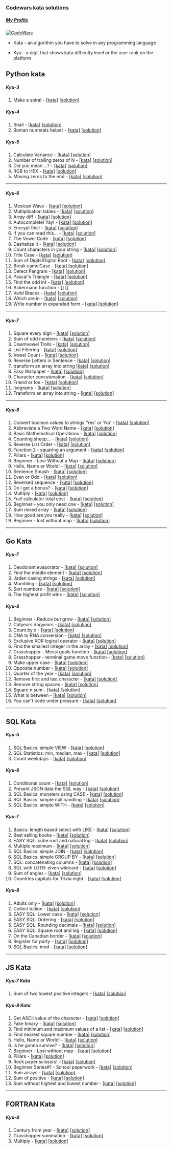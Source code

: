 ### Codewars kata solutions
##### [My Profile](https://www.codewars.com/users/petr.streltsov)
[![CodeWars](https://www.codewars.com/users/petr.streltsov/badges/large)](https://www.codewars.com/users/petr.streltsov "My Honor Badge")

- Kata - an algorithm you have to solve in any programming language

- Kyu - a digit that shows kata difficulty level or the user rank on the platform

[comment]: <> (### [Python Kata]&#40;kata_lists/python.md&#41;)
## Python kata

##### Kyu-3
1. Make a spiral - [[kata]](https://www.codewars.com/kata/534e01fbbb17187c7e0000c6) [[solution]](python/kyu3_make_a_spiral.py)

##### Kyu-4
1. Snail - [[kata]](https://www.codewars.com/kata/521c2db8ddc89b9b7a0000c1) [[solution]](python/kyu4_snail.py)
2. Roman numerals helper - [[kata]](https://www.codewars.com/kata/51b66044bce5799a7f000003) [[solution]](python/kyu4_roman_numerals_helper.py)

##### Kyu-5
1. Calculate Variance - [[kata]](https://www.codewars.com/kata/5266fba01283974e720000fa) [[solution]](python/kyu5_calculate_variance.py)
2. Number of trailing zeros of N - [[kata]](https://www.codewars.com/kata/52f787eb172a8b4ae1000a34) [[solution]](python/kyu5_number_of_trailing_zeros_of_N.py)
3. Did you mean ...? - [[kata]](https://www.codewars.com/kata/5259510fc76e59579e0009d4) [[solution]](python/kyu5_did_you_mean.py)
4. RGB to HEX - [[kata]](https://www.codewars.com/kata/513e08acc600c94f01000001) [[solution]](python/kyu5_rgb_to_hex.py)
5. Moving zeros to the end - [[kata]](https://www.codewars.com/kata/52597aa56021e91c93000cb0) [[solution]](python/kyu5_moving_zeros_to_the_end.py)

---
##### Kyu-6
1. Mexican Wave - [[kata]](https://www.codewars.com/kata/58f5c63f1e26ecda7e000029) [[solution]](python/kyu6_mexican_wave.py)
2. Multiplication tables - [[kata]](https://www.codewars.com/kata/5432fd1c913a65b28f000342) [[solution]](python/kyu6_multiplication_tables.py)
3. Array diff - [[kata]](https://www.codewars.com/kata/523f5d21c841566fde000009) [[solution]](python/kyu6_array_diff.py)
4. Autocomplete! Yay! - [[kata]](https://www.codewars.com/kata/5389864ec72ce03383000484) [[solution]](python/kyu6_autocomplete_yay.py)
5. Encrypt this! - [[kata]](https://www.codewars.com/kata/5848565e273af816fb000449) [[solution]](python/kyu6_encrypt_this.py)
6. If you can read this... - [[kata]](https://www.codewars.com/kata/586538146b56991861000293) [[solution]](python/kyu6_if_you_can_read_this.py)
7. The Vowel Code - [[kata]](https://www.codewars.com/kata/53697be005f803751e0015aa) [[solution]](python/kyu6_the_vowel_code.py)
8. Dashatize it - [[kata]](https://www.codewars.com/kata/58223370aef9fc03fd000071) [[solution]](python/kyu6_dashatize_it.py)
9. Count characters in your string - [[kata]](https://www.codewars.com/kata/52efefcbcdf57161d4000091) [[solution]](python/kyu6_count_characters_in_string.py)
10. Title Case - [[kata]](https://www.codewars.com/kata/5202ef17a402dd033c000009) [[solution]](python/kyu6_title_case.py)
11. Sum of Digits/Digital Root - [[kata]](https://www.codewars.com/kata/541c8630095125aba6000c00) [[solution]](python/kyu6_sum_of_the_digits.py)
12. Break camelCase - [[kata]](https://www.codewars.com/kata/5208f99aee097e6552000148) [[solution]](python/kyu6_break_camel_case.py)
13. Detect Pangram - [[kata]](https://www.codewars.com/kata/545cedaa9943f7fe7b000048) [[solution]](python/kyu6_detect_pangram.py)
14. Pascal's Triangle - [[kata]](https://www.codewars.com/kata/5226eb40316b56c8d500030f) [[solution]](python/kyu6_pascals_triangle.py)
15. Find the odd int - [[kata]](https://www.codewars.com/kata/54da5a58ea159efa38000836) [[solution]](python/kyu6_find_the_odd_int.py)
16. Ackermann function - [[]]() [[]]()
17. Valid Braces - [[kata]](https://www.codewars.com/kata/5277c8a221e209d3f6000b56) [[solution]](python/kyu6_valid_braces.py)
18. Which are in - [[kata]](https://www.codewars.com/kata/550554fd08b86f84fe000a58) [[solution]](python/kyu6_which_are_in.py)
19. Write number in expanded form - [[kata]](https://www.codewars.com/kata/5842df8ccbd22792a4000245) [[solution]](python/kyu6_write_number_in_expanded_form.py)

-----
##### Kyu-7
1. Square every digit - [[kata]](https://www.codewars.com/kata/546e2562b03326a88e000020) [[solution]](python/kyu7_square_digits.py)
2. Sum of odd numbers - [[kata]](https://www.codewars.com/kata/55fd2d567d94ac3bc9000064) [[solution]](python/kyu7_sum_of_odd_number.py)
3. Disemvowel Trolls - [[kata]](https://www.codewars.com/kata/52fba66badcd10859f00097e) [[solution]](python/kyu7_disemvowel.py)
4. List Filtering - [[kata]](https://www.codewars.com/kata/53dbd5315a3c69eed20002dd) [[solution]](python/kyu7_list_filtering.py)
5. Vowel Count - [[kata]](https://www.codewars.com/kata/54ff3102c1bad923760001f3) [[solution]](python/kyu7_vowels_count.py)
6. Reverse Letters in Sentence - [[kata]](https://www.codewars.com/kata/57ebdf944cde58f973000405) [[solution]](python/kyu7_reverse_letters_in_sentence.py)
7. transform an array into string [[kata]](https://www.codewars.com/kata/59a602dc57019008d900004e/train/python) [[solution]](python/kyu7_transform_an_array_into_strig.py)
8. Easy Wallpaper - [[kata]](https://www.codewars.com/kata/567501aec64b81e252000003) [[solution]](python/kyu7_easy_wallpaper.py)
9. Character concatenation - [[kata]](https://www.codewars.com/kata/55147ff29cd40b43c600058b;) [[solution]](python/kyu7_character_concatenation.py)
10. Friend or foe - [[kata]](https://www.codewars.com/kata/55b42574ff091733d900002f) [[solution]](python/kyu7_friend_or_foe.py)
11. Isograms - [[kata]](https://www.codewars.com/kata/54ba84be607a92aa900000f1) [[solution]](python/kyu7_is_isogram.py)
12. Transform an array into string - [[kata]](https://www.codewars.com/kata/59a602dc57019008d900004e) [[solution]](python/kyu7_transform_an_array_into_strig.py)

-----
##### Kyu-8
1. Convert boolean values to strings 'Yes' or 'No' - [[kata]](https://www.codewars.com/kata/53369039d7ab3ac506000467) [[solution]](python/kyu8_convert_boolean_values_to_strings.py)
2. Abbreviate a Two Word Name - [[kata]](https://www.codewars.com/kata/57eadb7ecd143f4c9c0000a3) [[solution]](python/kyu8_abbreviate_a_two_word_name.py)
3. Basic Mathematical Operations - [[kata]](https://www.codewars.com/kata/57356c55867b9b7a60000bd7) [[solution]](python/kyu8_basic_mathematical_operations.py)
4. Counting sheep... -  [[kata]](https://www.codewars.com/kata/54edbc7200b811e956000556) [[solution]](python/kyu8_counting_sheep.py)
5. Reverse List Order - [[kata]](https://www.codewars.com/kata/53da6d8d112bd1a0dc00008b) [[solution]](python/kyu8_reverse_list_order.py)
6. Function 2 - squaring an argument -  [[kata]](https://www.codewars.com/kata/523b623152af8a30c6000027) [[solution]](python/kyu8_squaring_an_argument.py)
7. Pillars - [[kata]](https://www.codewars.com/kata/5bb0c58f484fcd170700063d) [[solution]](python/kyu8_pillars.py)
8. Beginner - Lost Without a Map - [[kata]](https://www.codewars.com/kata/57f781872e3d8ca2a000007e) [[solution]](python/kyu8_lost_without_map.py)
9. Hello, Name or World! - [[kata]](https://www.codewars.com/kata/57e3f79c9cb119374600046b) [[solution]](python/kyu8_hello_name_or_world.py)
10. Sentence Smash - [[kata]](https://www.codewars.com/kata/53dc23c68a0c93699800041d) [[solution]](python/kyu8_sentence_smash.py)
11. Even or Odd - [[kata]](https://www.codewars.com/kata/53da3dbb4a5168369a0000fe) [[solution]](python/kyu8_odd_even.py)
12. Reversed sequence - [[kata]](https://www.codewars.com/kata/5a00e05cc374cb34d100000d) [[solution]](python/kyu8_reversed_sequence.py)
13. Do i get a bonus? - [[kata]](https://www.codewars.com/kata/56f6ad906b88de513f000d96) [[solution]](python/kyu8_do_i_get_a_bonus.py)
14. Multiply - [[kata]](https://www.codewars.com/kata/50654ddff44f800200000004) [[solution]](python/kyu8_multiply.py)
15. Fuel calculator total cost - [[kata]](https://www.codewars.com/kata/57b58827d2a31c57720012e8) [[solution]](python/kyu8_fuel_calculator_total_cost.py)
16. Beginner - you only need one - [[kata]](https://www.codewars.com/kata/57cc975ed542d3148f00015b) [[solution]](python/kyu8_you_only_need_one_beginner.py)
17. Sum mixed array - [[kata]](https://www.codewars.com/kata/57eaeb9578748ff92a000009) [[solution]](python/kyu8_sum_mixed_array.py)
18. How good are you really - [[kata]](https://www.codewars.com/kata/5601409514fc93442500010b/train/python) [[solution]](python/kyu8_how_good_are_you_really.py)
19. Beginner - lost without map - [[kata]](https://www.codewars.com/kata/57f781872e3d8ca2a000007e) [[solution]](python/kyu8_lost_without_map.py)

-----

## Go Kata

##### Kyu-7
1. Deodorant evaporator - [[kata]](https://www.codewars.com/kata/5506b230a11c0aeab3000c1f) [[solution]](go/kyu7_deodorant_evaporator.go)
2. Find the middle element - [[kata]](https://www.codewars.com/kata/545a4c5a61aa4c6916000755) [[solution]](go/kyu7_find_the_middle_element.go)
3. Jaden casing strings - [[kata]](https://www.codewars.com/kata/5390bac347d09b7da40006f6) [[solution]](go/kyu7_jaden_casing_strings.go)
4. Mumbling - [[kata]](https://www.codewars.com/kata/5667e8f4e3f572a8f2000039) [[solution]](go/kyu7_mumbling.go)
5. Sort numbers - [[kata]](https://www.codewars.com/kata/5174a4c0f2769dd8b1000003) [[solution]](go/kyu7_sort_numbers.go)
6. The highest profit wins - [[kata]](https://www.codewars.com/kata/559590633066759614000063) [[solution]](go/kyu7_the_highest_profit_wins.go)

##### Kyu-8
1. Beginner - Reduce but grow - [[kata]](https://www.codewars.com/kata/57f780909f7e8e3183000078) [[solution]](go/kyu8_begginer_reduce_but_grow.go)
2. Catyears dogyears - [[kata]](https://www.codewars.com/kata/5a6663e9fd56cb5ab800008b) [[solution]](go/kyu8_catyears_dogyears.go)
3. Count by x - [[kata]](https://www.codewars.com/kata/544675c6f971f7399a000e79) [[solution]](go/kyu8_count_by_x.go)
4. DNA to RNA conversion - [[kata]](https://www.codewars.com/kata/5556282156230d0e5e000089) [[solution]](go/kyu8_dna_to_rna_conversion.go)
5. Exclusive XOR logical operator - [[kata]](https://www.codewars.com/kata/56fa3c5ce4d45d2a52001b3c) [[solution]](go/kyu8_exclusive_xor_logical_operator.go)
6. Find the smallest integer in the array - [[kata]](https://www.codewars.com/kata/55a2d7ebe362935a210000b2) [[solution]](go/kyu8_find_the_smallest_integer_in_the_array.go)
7. Grasshopper - Messi goals function - [[kata]](https://www.codewars.com/kata/55f73be6e12baaa5900000d4) [[solution]](go/kyu8_grasshopper_messi_goals_function.go)
8. Grasshopper - terminal game move function - [[kata]](https://www.codewars.com/kata/563a631f7cbbc236cf0000c2) [[solution]](go/kyu8_grasshopper_terminal_game_move_function.go)
9. Make upper case - [[kata]](https://www.codewars.com/kata/57a0556c7cb1f31ab3000ad7) [[solution]](go/kyu8_make_upper_case.go)
10. Opposite number - [[kata]](https://www.codewars.com/kata/56dec885c54a926dcd001095) [[solution]](go/kyu8_opposite_number.go)
11. Quarter of the year - [[kata]](https://www.codewars.com/kata/5ce9c1000bab0b001134f5af) [[solution]](go/kyu8_quarter_of_the_year.go)
12. Remove first and last character - [[kata]](https://www.codewars.com/kata/56bc28ad5bdaeb48760009b0) [[solution]](go/kyu8_remove_first_and_last_character.go)
13. Remove string spaces - [[kata]](https://www.codewars.com/kata/57eae20f5500ad98e50002c5) [[solution]](go/kyu8_remove_string_spaces.go)
14. Square n sum - [[kata]](https://www.codewars.com/kata/515e271a311df0350d00000f) [[solution]](go/kyu8_square_n_sum.go)
15. What is between - [[kata]](https://www.codewars.com/kata/55ecd718f46fba02e5000029) [[solution]](go/kyu8_what_is_between.go)
16. You can't code under pressure - [[kata]](https://www.codewars.com/kata/53ee5429ba190077850011d4) [[solution]](go/kyu8_you_cant_code_under_pressure.go)

-----

## SQL Kata

##### Kyu-5
1. SQL Basics: simple VIEW - [[kata]](https://www.codewars.com/kata/5811527d9d278b242f000006) [[solution]](sql/kyu5_SQL_Basics_simple_VIEW.sql)
2. SQL Statistics: min, median, max - [[kata]](https://www.codewars.com/kata/58167fa1f544130dcf000317) [[solution]](sql/kyu5_SQL_Statistics_min_median_max.sql)
3. Count weekdays - [[kata]](https://www.codewars.com/kata/58241d05e7a162c5b100010f) [[solution]](sql/kyu5_count_weekdays.sql)

##### Kyu-6
1. Conditional count - [[kata]](https://www.codewars.com/kata/5816a3ecf54413a113000074) [[solution]](sql/kyu6_conditional_count.sql)
2. Present JSON data the SQL way - [[kata]](https://www.codewars.com/kata/5daf515c3affec002b2fb921/train/sql) [[solution]](sql/kyu6_present_JSON_data_the_SQL_way.sql)
3. SQL Basics: monsters using CASE - [[kata]](https://www.codewars.com/kata/593ef0e98b90525e090000b9) [[solution]](sql/kyu6_SQL_Basics_monsters_using_CASE.sql)
4. SQL Basics: simple null handling - [[kata]](https://www.codewars.com/kata/5811315e04adbbdb5000050e) [[solution]](sql/kyu6_SQL_Basics_simple_null_handling.sql)
5. SQL Basics: simple WITH - [[kata]](https://www.codewars.com/kata/5811501c2d35672d4f000146) [[solution]](sql/kyu6_SQL_Basics_simple_WITH.sql)

##### Kyu-7
1. Basics: length based select with LIKE - [[kata]](https://www.codewars.com/kata/5a8d94d3ba1bb569e5000198) [[solution]](sql/kyu7_BASICS_length_based_select_with_like.sql)
2. Best selling books - [[kata]](https://www.codewars.com/kata/591127cbe8b9fb05bd00004b) [[solution]](sql/kyu7_best_selling_books.sql)
3. EASY SQL: cube root and natural log - [[kata]](https://www.codewars.com/kata/594a6ad320ac16a54400007f) [[solution]](sql/kyu7_Easy_SQL_cube_root_and_natural_log.sql)
4. Multiple maximum - [[kata]](https://www.codewars.com/kata/5aba780a6a176b029800041c) [[solution]](sql/kyu7_multiple_maximum.sql)
5. SQL Basics: simple JOIN - [[kata]](https://www.codewars.com/kata/5802e32dd8c944e562000020) [[solution]](sql/kyu7_SQL_Basics_simple_join.sql)
6. SQL Basics: simple GROUP BY - [[kata]](https://www.codewars.com/kata/58111f4ee10b5301a7000175) [[solution]](sql/kyu7_SQL_Basisc_simple_group_by.sql)
7. SQL: concatenating columns - [[kata]](https://www.codewars.com/kata/59440034e94fae05b2000073) [[solution]](sql/kyu7_SQL_concatenating_columns.sql)
8. SQL with LOTR: elven wildcard - [[kata]](https://www.codewars.com/kata/5ad90fb688a0b74111000055) [[solution]](sql/kyu7_SQL_with_LOTR_elven_wildcards.sql)
9. Sum of angles - [[kata]](https://www.codewars.com/kata/5a03b3f6a1c9040084001765) [[solution]](sql/kyu7_sum_of_angles.sql)
10. Countries capitals for Trivia night - [[kata]](https://www.codewars.com/kata/5e5f09dc0a17be0023920f6f) [[solution]](sql/kyu7_counties_capitals_for_trivia_night.sql)

##### Kyu-8
1. Adults only - [[kata]](https://www.codewars.com/kata/590a95eede09f87472000213) [[solution]](sql/kyu8_adults_only.sql)
2. Collect tuition - [[kata]](https://www.codewars.com/kata/5910b0d378cc2ba91400000b) [[solution]](sql/kyu8_colect_tuition.sql)
3. EASY SQL: Lower case - [[kata]](https://www.codewars.com/kata/594800ba6fb152624300006d) [[solution]](sql/kyu8_EASY_SQL_lower_case.sql)
4. EASY SQL: Ordering - [[kata]](https://www.codewars.com/kata/593ed37c93350098d600001d) [[solution]](sql/kyu8_EASY_SQL_ordering.sql)
5. EASY SQL: Rounding decimals - [[kata]](https://www.codewars.com/kata/594a6133704e4daf5d00003d) [[solution]](sql/kyu8_EASY_SQL_rounding_decimals.sql)
6. EASY SQL: Square root and log - [[kata]](https://www.codewars.com/kata/594a691720ac16a544000075) [[solution]](sql/kyu8_EASY_SQL_square_root_and_log.sql)
7. On the Canadian border - [[kata]](https://www.codewars.com/kata/590ba881fe13cfdcc20001b4) [[solution]](sql/kyu8_on_the_canadian_border.sql)
8. Register for party - [[kata]](https://www.codewars.com/kata/590cc86f7557c0494000007e) [[solution]](sql/kyu8_register_for_party.sql)
9. SQL Basics: mod - [[kata]](https://www.codewars.com/kata/594a9592704e4d21bc000131) [[solution]](sql/kyu8_SQL_BASICS_mod.sql)

-----

## JS Kata

##### Kyu-7 Kata
1. Sum of two lowest positive integers - [[kata]](js/kyu7_sum_of_two_lowest_positive_integers.js) [[solution]](https://www.codewars.com/kata/558fc85d8fd1938afb000014)

##### Kyu-8 Kata
1. Get ASCII value of the character - [[kata]](js/kyu8_ascii_code.js) [[solution]](https://www.codewars.com/kata/55acfc59c3c23d230f00006d)
2. Fake binary - [[kata]](js/kyu8_fake_binary.js) [[solution]](https://www.codewars.com/kata/57eae65a4321032ce000002d)
3. Find minimum and maximum values of a list - [[kata]](js/kyu8_find_minimum_and_maximum_values_of_a_list.js) [[solution]](https://www.codewars.com/kata/577a98a6ae28071780000989/train/javascript)
4. Find nearest square number - [[kata]](https://www.codewars.com/kata/5a805d8cafa10f8b930005ba) [[solution]](js/kyu8_find_nearest_square_number.js)
5. Hello, Name or World! - [[kata]](https://www.codewars.com/kata/57e3f79c9cb119374600046b) [[solution]](js/kyu8_hello_world_or_name.js)
6. Is he gonna survive? - [[kata]](https://www.codewars.com/kata/59ca8246d751df55cc00014c) [[solution]](js/kyu8_is_he_gonna_survive.js)
7. Beginner - Lost without map - [[kata]](https://www.codewars.com/kata/57f781872e3d8ca2a000007e) [[solution]](js/kyu8_lost_without_map.js)
8. Pillars - [[kata]](https://www.codewars.com/kata/5bb0c58f484fcd170700063d) [[solution]](js/kyu8_pillars.js)
9. Rock paper scissors! - [[kata]](https://www.codewars.com/kata/5672a98bdbdd995fad00000f) [[solution]](js/kyu8_rock_paper_scissors.js)
10. Beginner Series#1 - School paperwork - [[kata]](https://www.codewars.com/kata/55f9b48403f6b87a7c0000bd) [[solution]](js/kyu8_school_paperwork.js)
11. Sum arrays - [[kata]](https://www.codewars.com/kata/53dc54212259ed3d4f00071c) [[solution]](js/kyu8_sum_arrays.js)
12. Sum of positive - [[kata]](https://www.codewars.com/kata/5715eaedb436cf5606000381) [[solution]](js/kyu8_sum_of_positive.js)
13. Sum without highest and lowest number - [[kata]](https://www.codewars.com/kata/576b93db1129fcf2200001e6) [[solution]](js/kyu8_sum_without_highest_and_lowest_number.js)

-----

## FORTRAN Kata

##### Kyu-8

1. Century from year - [[kata]](https://www.codewars.com/kata/5a3fe3dde1ce0e8ed6000097) [[solution]](fortran/century_from_year.f90)
2. Grasshopper summation - [[kata]](https://www.codewars.com/kata/55d24f55d7dd296eb9000030) [[solution]](fortran/grasshopper_summation.f90)
3. Multiply - [[kata]](https://www.codewars.com/kata/50654ddff44f800200000004) [[solution]](fortran/multiply.f90)
